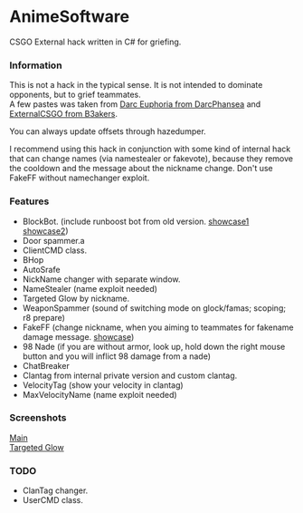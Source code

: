 # AnimeSoftware
CSGO External hack written in C# for griefing.

### Information
This is not a hack in the typical sense.  It is not intended to dominate opponents, but to grief teammates.  
A few pastes was taken from [Darc Euphoria from DarcPhansea](https://github.com/DarcPhansea/Darc-Euphoria) and [ExternalCSGO from B3akers](https://github.com/B3akers/ExternalCSGO).  
  
You can always update offsets through hazedumper.    
  
I recommend using this hack in conjunction with some kind of internal hack that can change names (via namestealer or fakevote), because they remove the cooldown and the message about the nickname change. Don't use FakeFF without namechanger exploit.
  

### Features
- BlockBot. (include runboost bot from old version. [showcase1](https://www.youtube.com/watch?v=mLDMrwj9PPE "showcase1") [showcase2](https://www.youtube.com/watch?v=ODWALQlLVbY "showcase2"))
- Door spammer.a
- ClientCMD class.
- BHop
- AutoSrafe
- NickName changer with separate window.
- NameStealer (name exploit needed)
- Targeted Glow by nickname.
- WeaponSpammer (sound of switching mode on glock/famas; scoping; r8 prepare)
- FakeFF (change nickname, when you aiming to teammates for fakename damage message. [showcase](https://gph.is/g/Zyzj6qW "showcase"))
- 98 Nade (if you are without armor, look up, hold down the right mouse button and you will inflict 98 damage from a nade)
- ChatBreaker
- Clantag from internal private version and custom clantag.
- VelocityTag (show your velocity in clantag)
- MaxVelocityName (name exploit needed)

### Screenshots 
[Main](https://ibb.co/ZTh0DNQ "Main")  
[Targeted Glow](https://ibb.co/1T1MjTc "Targeted Glow")  

### TODO
- ClanTag changer.
- UserCMD class.
